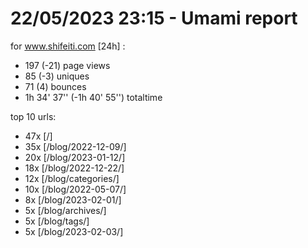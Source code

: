 # 22/05/2023 23:15 - Umami report
for www.shifeiti.com [24h] :

 - 197 (-21) page views
 - 85 (-3) uniques
 - 71 (4) bounces
 - 1h 34' 37'' (-1h 40' 55'') totaltime


top 10 urls:
 - 47x [/]
 - 35x [/blog/2022-12-09/]
 - 20x [/blog/2023-01-12/]
 - 18x [/blog/2022-12-22/]
 - 12x [/blog/categories/]
 - 10x [/blog/2022-05-07/]
 - 8x [/blog/2023-02-01/]
 - 5x [/blog/archives/]
 - 5x [/blog/tags/]
 - 5x [/blog/2023-02-03/]


